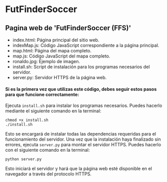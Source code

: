 # FutFinderSoccer
## Pagina web de 'FutFinderSoccer (FFS)'

- index.html: Página principal del sitio web.
- indexMap.js: Código JavaScript correspondiente a la página principal.
- map.html: Página del mapa completo.
- map.js: Código JavaScript del mapa completo.
- ronaldo.jpg: Ejemplo de imagen.
- install.sh: Script de instalación para los programas necesarios del servidor.
- server.py: Servidor HTTPS de la página web.

#### Si es la primera vez que utilizas este código, debes seguir estos pasos para que funcione correctamente:

Ejecuta `install.sh` para instalar los programas necesarios. Puedes hacerlo mediante el siguiente comando en la terminal:
```
chmod +x install.sh
./install.sh
```
Esto se encargará de instalar todas las dependencias requeridas para el funcionamiento del servidor.
Una vez que la instalación haya finalizado sin errores, ejecuta `server.py` para montar el servidor HTTPS. Puedes hacerlo con el siguiente comando en la terminal:
```
python server.py
```
Esto iniciará el servidor y hará que la página web esté disponible en el navegador a través del protocolo HTTPS.
